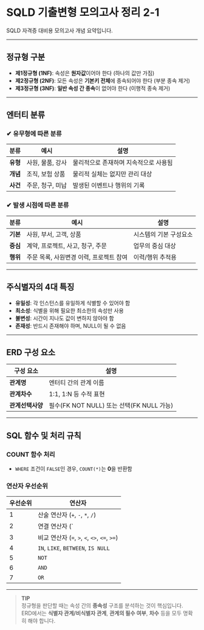 # SQLD 기출변형 모의고사 정리 2-1

SQLD 자격증 대비용 모의고사 개념 요약입니다.

---

## 정규형 구분

- **제1정규형 (1NF)**: 속성은 **원자값**이어야 한다 (하나의 값만 가짐)
- **제2정규형 (2NF)**: 모든 속성은 **기본키 전체**에 종속되어야 한다 (부분 종속 제거)
- **제3정규형 (3NF)**: **일반 속성 간 종속**이 없어야 한다 (이행적 종속 제거)

---

## 엔터티 분류

### ✔ 유무형에 따른 분류

| 분류 | 예시 | 설명 |
|------|------|------|
| **유형** | 사원, 물품, 강사 | 물리적으로 존재하며 지속적으로 사용됨 |
| **개념** | 조직, 보험 상품 | 물리적 실체는 없지만 관리 대상 |
| **사건** | 주문, 청구, 미납 | 발생된 이벤트나 행위의 기록 |

### ✔ 발생 시점에 따른 분류

| 분류 | 예시 | 설명 |
|------|------|------|
| **기본** | 사원, 부서, 고객, 상품 | 시스템의 기본 구성요소 |
| **중심** | 계약, 프로젝트, 사고, 청구, 주문 | 업무의 중심 대상 |
| **행위** | 주문 목록, 사원변경 이력, 프로젝트 참여 | 이력/행위 추적용 |

---

## 주식별자의 4대 특징

- **유일성**: 각 인스턴스를 유일하게 식별할 수 있어야 함  
- **최소성**: 식별을 위해 필요한 최소한의 속성만 사용  
- **불변성**: 시간이 지나도 값이 변하지 않아야 함  
- **존재성**: 반드시 존재해야 하며, NULL이 될 수 없음  

---

## ERD 구성 요소

| 구성 요소 | 설명 |
|-----------|------|
| **관계명** | 엔터티 간의 관계 이름 |
| **관계차수** | 1:1, 1:N 등 수적 표현 |
| **관계선택사양** | 필수(FK NOT NULL) 또는 선택(FK NULL 가능) |

---

## SQL 함수 및 처리 규칙

### COUNT 함수 처리
- `WHERE` 조건이 `FALSE`인 경우, `COUNT(*)`는 **0**을 반환함

### 연산자 우선순위

| 우선순위 | 연산자 |
|----------|--------|
| 1 | 산술 연산자 (`+`, `-`, `*`, `/`) |
| 2 | 연결 연산자 (`||`) |
| 3 | 비교 연산자 (`=`, `>`, `<`, `<>`, `<=`, `>=`) |
| 4 | `IN`, `LIKE`, `BETWEEN`, `IS NULL` |
| 5 | `NOT` |
| 6 | `AND` |
| 7 | `OR` |

---

> **TIP**  
> 정규형을 판단할 때는 속성 간의 **종속성** 구조를 분석하는 것이 핵심입니다.  
> ERD에서는 **식별자 관계/비식별자 관계**, **관계의 필수 여부**, **차수** 등을 모두 명확히 해야 합니다.
